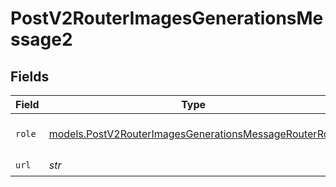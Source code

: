 # PostV2RouterImagesGenerationsMessage2


## Fields

| Field                                                                                                                | Type                                                                                                                 | Required                                                                                                             | Description                                                                                                          |
| -------------------------------------------------------------------------------------------------------------------- | -------------------------------------------------------------------------------------------------------------------- | -------------------------------------------------------------------------------------------------------------------- | -------------------------------------------------------------------------------------------------------------------- |
| `role`                                                                                                               | [models.PostV2RouterImagesGenerationsMessageRouterRole](../models/postv2routerimagesgenerationsmessagerouterrole.md) | :heavy_check_mark:                                                                                                   | The role of the prompt message                                                                                       |
| `url`                                                                                                                | *str*                                                                                                                | :heavy_check_mark:                                                                                                   | N/A                                                                                                                  |
